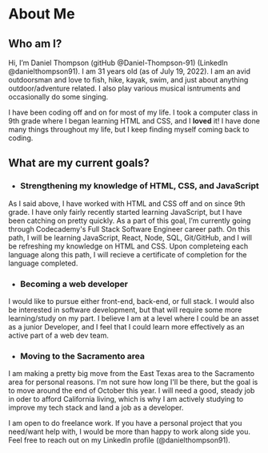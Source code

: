 # About Me

## Who am I?
Hi, I’m Daniel Thompson (gitHub @Daniel-Thompson-91) (LinkedIn @danielthompson91). I am 31 years old (as of July 19, 2022). I am an avid outdoorsman and love to fish, hike, kayak, swim, and just about anything outdoor/adventure related. I also play various musical isntruments and occasionally do some singing.

I have been coding off and on for most of my life. I took a computer class in 9th grade where I began learning HTML and CSS, and I **loved** it! I have done many things throughout my life, but I keep finding myself coming back to coding.

## What are my current goals?
- ### Strengthening my knowledge of HTML, CSS, and JavaScript
As I said above, I have worked with HTML and CSS off and on since 9th grade. I have only fairly recently started learning JavaScript, but I have been catching on pretty quickly. As a part of this goal, I’m currently going through Codecademy's Full Stack Software Engineer career path. On this path, I will be learning JavaScript, React, Node, SQL, Git/GitHub, and I will be refreshing my knowledge on HTML and CSS. Upon completeing each language along this path, I will recieve a certificate of completion for the language completed.

- ### Becoming a web developer
I would like to pursue either front-end, back-end, or full stack. I would also be interested in software development, but that will require some more learning/study on my part. I believe I am at a level where I could be an asset as a junior Developer, and I feel that I could learn more effectively as an active part of a web dev team.

- ### Moving to the Sacramento area
I am making a pretty big move from the East Texas area to the Sacramento area for personal reasons. I'm not sure how long I'll be there, but the goal is to move around the end of October this year. I will need a good, steady job in oder to afford California living, which is why I am actively studying to improve my tech stack and land a job as a developer.



I am open to do freelance work. If you have a personal project that you need/want help with, I would be more than happy to work along side you. Feel free to reach out on my LinkedIn profile (@danielthompson91).
